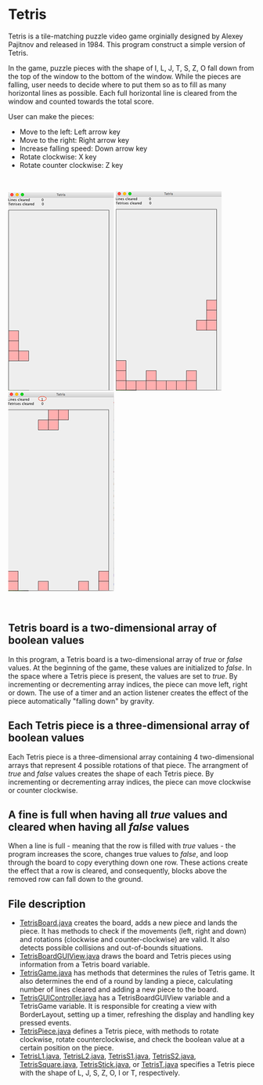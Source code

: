 # Tetris

Tetris is a tile-matching puzzle video game orginially designed by Alexey Pajitnov and released in 1984. This program construct a simple version of Tetris. 

In the game, puzzle pieces with the shape of I, L, J, T, S, Z, O fall down from the top of the window to the bottom of the window. While the pieces are falling, user needs to decide where to put them so as to fill as many horizontal lines as possible. Each full horizontal line is cleared from the window and counted towards the total score.

User can make the pieces:
- Move to the left: Left arrow key
- Move to the right: Right arrow key
- Increase falling speed: Down arrow key
- Rotate clockwise: X key
- Rotate counter clockwise: Z key

<br>

  ![start](misc/start.png)       ![play](misc/play.png)     ![clear](misc/clear.png)

<br>

## Tetris board is a two-dimensional array of boolean values
In this program, a Tetris board is a two-dimensional array of *true* or *false* values. At the beginning of the game, these values are initialized to *false*. In the space where a Tetris piece is present, the values are set to *true*. By incrementing or decrementing array indices, the piece can move left, right or down. The use of a timer and an action listener creates the effect of the piece automatically "falling down" by gravity.

## Each Tetris piece is a three-dimensional array of boolean values
Each Tetris piece is a three-dimensional array containing 4 two-dimensional arrays that represent 4 possible rotations of that piece. The arrangment of *true* and *false* values creates the shape of each Tetris piece. By incrementing or decrementing array indices, the piece can move clockwise or counter clockwise.

## A fine is full when having all *true* values and cleared when having all *false* values
When a line is full - meaning that the row is filled with *true* values - the program increases the score, changes true values to *false*, and loop through the board to copy everything down one row. These actions create the effect that a row is cleared, and consequently, blocks above the removed row can fall down to the ground.

## File description
* [TetrisBoard.java](https://github.com/vantrinh7/Tetris/blob/master/src/TetrisBoard.java) creates the board, adds a new piece and lands the piece. It has methods to check if the movements (left, right and down) and rotations (clockwise and counter-clockwise) are valid. It also detects possible collisions and out-of-bounds situations.
* [TetrisBoardGUIView.java](https://github.com/vantrinh7/Tetris/blob/master/src/TetrisBoardGUIView.java) draws the board and Tetris pieces using information from a Tetris board variable.
* [TetrisGame.java](https://github.com/vantrinh7/Tetris/blob/master/src/TetrisGame.java) has methods that determines the rules of Tetris game. It also determines the end of a round by landing a piece, calculating number of lines cleared and adding a new piece to the board.
* [TetrisGUIController.java](https://github.com/vantrinh7/Tetris/blob/master/src/TetrisGUIController.java) has a TetrisBoardGUIView variable and a TetrisGame variable. It is responsible for creating a view with BorderLayout, setting up a timer, refreshing the display and handling key pressed events.
* [TetrisPiece.java](https://github.com/vantrinh7/Tetris/blob/master/src/TetrisPiece.java) defines a Tetris piece, with methods to rotate clockwise, rotate counterclockwise, and check the boolean value at a certain position on the piece.
* [TetrisL1.java](https://github.com/vantrinh7/Tetris/blob/master/src/TetrisL1.java), [TetrisL2.java](https://github.com/vantrinh7/Tetris/blob/master/src/TetrisL2.java), [TetrisS1.java](https://github.com/vantrinh7/Tetris/blob/master/src/TetrisS1.java), [TetrisS2.java](https://github.com/vantrinh7/Tetris/blob/master/src/TetrisS2.java), [TetrisSquare.java](https://github.com/vantrinh7/Tetris/blob/master/src/TetrisSquare.java), [TetrisStick.java](https://github.com/vantrinh7/Tetris/blob/master/src/TetrisStick.java), or [TetrisT.java](https://github.com/vantrinh7/Tetris/blob/master/src/TetrisT.java) specifies a Tetris piece with the shape of L, J, S, Z, O, I or T, respectively. 
